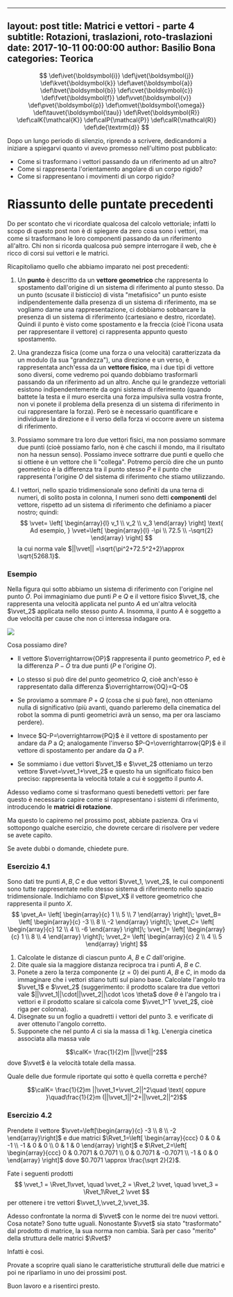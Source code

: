 ﻿<script type="text/javascript"
src="https://stackedit.io/libs/MathJax/MathJax.js?config=TeXAMS_HTML">
</script>

---
layout: post
title:  Matrici e vettori - parte 4
subtitle: Rotazioni, traslazioni, roto-traslazioni
date: 2017-10-11 00:00:00
author: Basilio Bona
categories: Teorica
---
$$
\def\ivet{\boldsymbol{i}}
\def\jvet{\boldsymbol{j}}
\def\kvet{\boldsymbol{k}}
\def\avet{\boldsymbol{a}}
\def\bvet{\boldsymbol{b}}
\def\cvet{\boldsymbol{c}}
\def\fvet{\boldsymbol{f}}
\def\vvet{\boldsymbol{v}}
\def\pvet{\boldsymbol{p}}
\def\omvet{\boldsymbol{\omega}}
\def\tauvet{\boldsymbol{\tau}}
\def\Rvet{\boldsymbol{R}}
\def\calK{\mathcal{K}}
\def\calP{\mathcal{P}}
\def\calR{\mathcal{R}}
\def\de{\textrm{d}}
$$

Dopo un lungo periodo di silenzio, riprendo a scrivere, dedicandomi a iniziare a spiegarvi quanto vi avevo promesso nell'ultimo post pubblicato:

 - Come si trasformano i vettori passando da un riferimento ad un altro?
 - Come si rappresenta l'orientamento angolare di un corpo rigido?
 - Come si rappresentano i movimenti di un corpo rigido?

# Riassunto delle puntate precedenti

Do per scontato che vi ricordiate qualcosa del calcolo vettoriale; infatti lo scopo di questo post non è di spiegare da zero cosa sono i vettori, ma come si trasformano le loro componenti passando da un riferimento all'altro. Chi non si ricorda qualcosa può sempre interrogare il web, che è ricco di corsi sui vettori e le matrici.

Ricapitoliamo quello che abbiamo imparato nei post precedenti:

 1. Un **punto** è descritto da un **vettore geometrico** che rappresenta lo spostamento dall'origine di un sistema di riferimento al punto stesso. Da un punto (scusate il bisticcio) di vista "metafisico" un punto esiste indipendentemente dalla presenza di un sistema di riferimento, ma se vogliamo darne una rappresentazione, ci dobbiamo sobbarcare la presenza di un sistema di riferimento (cartesiano e destro, ricordate). Quindi il punto è visto come spostamento e la freccia (cioè l'icona usata per rappresentare il vettore) ci rappresenta appunto questo spostamento. 

 2. Una grandezza fisica (come una forza o una velocità) caratterizzata da un modulo (la sua "grandezza"), una direzione e un verso, è rappresentata anch'essa da un **vettore fisico**, ma i due tipi di vettore sono diversi, come vedremo poi quando dobbiamo trasformarli passando da un riferimento ad un altro. Anche qui le grandezze vettoriali esistono indipendentemente da ogni sistema di riferimento (quando battete la testa e il muro esercita una forza impulsiva sulla vostra fronte, non vi ponete il problema della presenza di un sistema di riferimento in cui rappresentare la forza). Però se è necessario quantificare e individuare la direzione e il verso della forza vi occorre avere un sistema di riferimento.

 3.  Possiamo sommare tra loro due vettori fisici, ma non possiamo sommare due punti (cioè possiamo farlo, non è che caschi il mondo, ma il risultato non ha nessun senso). Possiamo invece sottrarre due punti e quello che si ottiene è un vettore che li "collega". Potremo  perciò dire che un punto geometrico è la differenza tra il punto stesso $P$ e il punto che rappresenta l'origine $O$ del sistema di riferimento che stiamo utilizzando.

 4.  I vettori, nello spazio tridimensionale sono definiti da una terna di numeri, di solito posta in colonna, I numeri sono detti **componenti** del vettore, rispetto ad un sistema di riferimento che definiamo a piacer nostro; quindi:
$$
\vvet=
\left[
\begin{array}{l}
v_1 \\ v_2 \\ v_3
\end{array}
\right]
\text{ Ad esempio, }
\vvet=\left[
\begin{array}{l}
-\pi \\ 72.5 \\ -\sqrt{2}
\end{array}
\right]
$$
la cui norma vale $||\vvet|| =\sqrt{\pi^2+72.5^2+2}\approx  \sqrt{5268.1}$.

### Esempio

Nella figura qui sotto abbiamo un sistema di riferimento con l'origine nel punto $O$. Poi immaginiamo due punti $P$ e $Q$ e il vettore fisico $\vvet_1$, che rappresenta una velocità applicata nel punto $A$ ed un'altra velocità $\vvet_2$ applicata nello stesso punto $A$. Insomma, il punto $A$ è soggetto a due velocità per cause che non ci interessa indagare ora.

![](https://i.imgur.com/gfBmdKb.png)

Cosa possiamo dire?

 - Il vettore $\overrightarrow{OP}$  rappresenta il punto geometrico $P$, ed  è la differenza $P-O$ tra due punti ($P$ e l'origine $O$).

 - Lo stesso si può dire del punto geometrico $Q$, cioè anch'esso è rappresentato dalla differenza $\overrightarrow{OQ}=Q-O$

 - Se proviamo a sommare $P+Q$ (cosa che si può fare), non otteniamo nulla di significativo (più avanti, quando parleremo della cinematica del robot la somma di punti geometrici avrà un senso, ma per ora lasciamo perdere).

 - Invece $Q-P=\overrightarrow{PQ}$ è il vettore di spostamento per andare da $P$ a $Q;$ analogamente l'inverso $P-Q=\overrightarrow{QP}$ è il vettore di spostamento per andare da $Q$ a $P$.

 - Se sommiamo i due vettori $\vvet_1$ e $\vvet_2$ otteniamo un terzo vettore  $\vvet=\vvet_1+\vvet_2$ e questo ha un significato fisico ben preciso: rappresenta la velocità totale a cui è soggetto il punto $A$.

Adesso vediamo come si trasformano questi benedetti vettori: per fare questo è necessario capire come si rappresentano i sistemi di riferimento, introducendo le **matrici di rotazione**.

Ma questo lo capiremo nel prossimo post, abbiate pazienza. Ora vi sottopongo qualche esercizio, che dovrete cercare di risolvere per vedere se avete capito.

Se avete dubbi o domande, chiedete pure.

### Esercizio 4.1
Sono dati tre punti $A,B,C$ e due vettori $\vvet_1, \vvet_2$, le cui componenti sono tutte rappresentate nello stesso sistema di riferimento nello spazio tridimensionale. Indichiamo con $\pvet_X$ il vettore geometrico che rappresenta il punto $X$.
$$
\pvet_A=
\left[
\begin{array}{c}
1 \\ 5 \\ 7
\end{array}
\right]\;
\pvet_B=
\left[
\begin{array}{c}
-3 \\ 8 \\ -2
\end{array}
\right]\;
\pvet_C=
\left[
\begin{array}{c}
12 \\ 4 \\ -6
\end{array}
\right]\;
\vvet_1=
\left[
\begin{array}{c}
1 \\ 8 \\ 4
\end{array}
\right]\;
\vvet_2=
\left[
\begin{array}{c}
2 \\ 4 \\ 5
\end{array}
\right]
$$

 1. Calcolate le distanze di ciascun punto $A$, $B$ e $C$ dall'origine.
 2. Dite quale sia la maggiore distanza reciproca tra i punti $A$, $B$ e $C$.
 3. Ponete a zero la terza componente ($z=0$) dei punti  $A$, $B$ e $C$, in modo da immaginare che i vettori stiano tutti sul piano base. Calcolate l'angolo tra $\vvet_1$ e $\vvet_2$ (suggerimento: il prodotto scalare tra due vettori vale $||\vvet_1||\cdot||\vvet_2||\cdot \cos \theta$ dove $\theta$ è l'angolo tra i vettori e il prodotto scalare si calcola come $\vvet_1^T \vvet_2$, cioè riga per colonna).
 4. Disegnate su un foglio a quadretti i vettori del punto 3. e verificate di aver ottenuto l'angolo corretto.
 5. Supponete che nel punto $A$ ci sia la massa di 1 kg. L'energia cinetica associata alla massa vale
 
 $$\calK= \frac{1}{2}m ||\vvet||^2$$ dove $\vvet$ è la velocità totale della massa.

Quale delle due formule riportate qui sotto è quella corretta e perché?

$$\calK= \frac{1}{2}m ||\vvet_1+\vvet_2||^2\quad \text{ oppure }\quad\frac{1}{2}m (||\vvet_1||^2+||\vvet_2||^2)$$  

### Esercizio 4.2

Prendete il vettore $\vvet=\left[\begin{array}{c} -3 \\ 8 \\ -2 \end{array}\right]$ e due matrici  $\Rvet_1=\left[
\begin{array}{ccc}
0 & 0 & -1 \\
-1 & 0 & 0 \\
0 & 1 & 0 
\end{array}
\right]$ e  $\Rvet_2=\left[
\begin{array}{ccc}
0 & 0.7071 & 0.7071 \\
0 & 0.7071 & -0.7071  \\
-1 & 0 & 0 
\end{array}
\right]$ dove $0.7071 \approx \frac{\sqrt 2}{2}$.

Fate i seguenti prodotti
$$
\vvet_1 = \Rvet_1\vvet,
\quad
\vvet_2 = \Rvet_2 \vvet,
\quad
\vvet_3 = \Rvet_1\Rvet_2 \vvet
$$
per ottenere i tre vettori $\vvet_1,\vvet_2,\vvet_3$. 

Adesso confrontate la norma di $\vvet$ con le norme dei tre nuovi vettori. Cosa notate? Sono tutte uguali. Nonostante $\vvet$ sia stato "trasformato" dal prodotto di matrice, la sua norma non cambia. Sarà per caso "merito" della struttura delle matrici $\Rvet$? 

Infatti è così.

Provate a scoprire quali siano le caratteristiche strutturali delle due matrici e poi ne riparliamo in uno dei prossimi post.

Buon lavoro e a risentirci presto.
